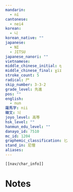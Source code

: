 ```yaml
---
mandarin:
  - ní
cantonese:
  - nei4
korean:
  - 니
korean_native: ""
japanese:
  - NI
  - JITSU
japanese_nanori: ""
vietnamese:
middle_chinese_initial: ɳ
middle_chinese_final: ɣiɪ
stroke_count: 5
radical: 尸
skip_number: 3-3-2
grade_level: 先進
pos: ""
english:
  - nun
羅馬字: nii
韓文: 늬
joyo_level: 高等
hsk_level: ""
hanmun_edu_level: ""
danayo_id: 7510
mc_id: 1204
graphemic_classification: 匕
stand_in: 尼僧
aliases:
---
```

```meta-bind-embed
[[nav/char_info]]
```

# Notes
